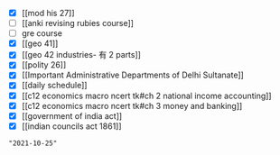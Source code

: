 - [x] [[mod his 27]]
- [ ] [[anki revising rubies course]]
- [ ] gre course
- [x] [[geo 41]]
- [x] [[geo 42 industries- 有 2 parts]]
- [x] [[polity 26]]
- [x] [[Important Administrative Departments of Delhi Sultanate]]
- [x] [[daily schedule]]
- [x] [[c12 economics macro ncert tk#ch 2 national income accounting]]
- [x] [[c12 economics macro ncert tk#ch 3 money and banking]]
- [x] [[government of india act]]
- [x] [[indian councils act 1861]]

```query 2021-10-08 17:25
"2021-10-25"
```